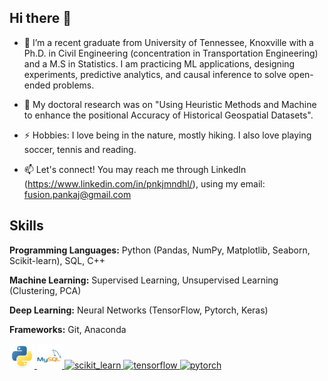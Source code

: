 ## Hi there 👋

- 🔭 I’m a recent graduate from University of Tennessee, Knoxville with a Ph.D. in Civil Engineering (concentration in Transportation Engineering) and a M.S in Statistics. I am practicing ML applications, designing experiments, predictive analytics, and causal inference to solve open-ended problems.

- 🌱 My doctoral research was on "Using Heuristic Methods and Machine to enhance the positional Accuracy of Historical Geospatial Datasets". 

- ⚡ Hobbies: I love being in the nature, mostly hiking. I also love playing soccer, tennis and reading. 

- 📫 Let's connect! You may reach me through LinkedIn (https://www.linkedin.com/in/pnkjmndhl/), using my email: fusion.pankaj@gmail.com

<!---
pnkjmndhl/pnkjmndhl is a ✨ special ✨ repository because its `README.md` (this file) appears on your GitHub profile.
You can click the Preview link to take a look at your changes.
--->


## Skills

**Programming Languages:** Python (Pandas, NumPy, Matplotlib, Seaborn, Scikit-learn), SQL, C++

**Machine Learning:** Supervised Learning, Unsupervised Learning (Clustering, PCA)

**Deep Learning:** Neural Networks (TensorFlow, Pytorch, Keras)

**Frameworks:** Git, Anaconda 

</a> <a href="https://www.python.org" target="_blank"> <img src="https://raw.githubusercontent.com/devicons/devicon/master/icons/python/python-original.svg" alt="python" width="40" height="40"/> 
</a> <a href="https://www.mysql.com/" target="_blank"> <img src="https://raw.githubusercontent.com/devicons/devicon/master/icons/mysql/mysql-original-wordmark.svg" alt="mysql" width="40" height="40"/> 
</a> <a href="https://scikit-learn.org/" target="_blank"> <img src="https://upload.wikimedia.org/wikipedia/commons/0/05/Scikit_learn_logo_small.svg" alt="scikit_learn" width="40" height="40"/> 
</a> <a href="https://www.tensorflow.org" target="_blank"> <img src="https://www.vectorlogo.zone/logos/tensorflow/tensorflow-icon.svg" alt="tensorflow" width="40" height="40"/>
</a> <a href="https://pytorch.org/" target="_blank"> <img src="https://www.vectorlogo.zone/logos/pytorch/pytorch-icon.svg" alt="pytorch" width="40" height="40"/> 

</a> 
</p>



















